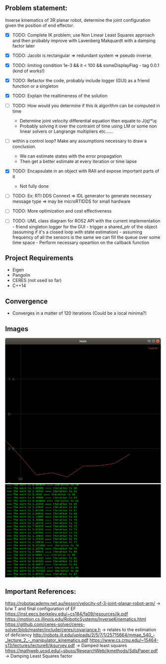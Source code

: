 
## Problem statement:

Inverse kinematics of 3R planar robot, determine the joint configuration given the position of end effector. 


 - [x] TODO: Complete IK problem; use Non Linear Least Squares approach and then probably improve with Lavenberg Makquardt with a damping factor later
 - [x] TODO: Jacobi is rectangular => redundant system  => pseudo inverse 
 - [x] TODO: limiting condition 1e-3 && it < 100 && someDisplayFlag - tag 0.0.1 (kind of works!)
 - [x] TODO: Refactor the code, probably include logger (GUI) as a friend function or a singleton
 - [x] TODO: Explain the realtimeness of the solution
 - [ ] TODO:   How would you determine if this ik algorithm can be computed in time 
      - Determine joint velocity differential equation then equate to J(q)*\q
      - Probably solving it over the contraint of time using LM or some non linear solvers or Langrange multipliers etc......
 - [ ] within a control loop? Make any assumptions necessary to draw a conclusion.
      - We can estimate states with the error propagation
      - Then get a better estimate at every iteration or time lapse 
 - [x] TODO: Encapsulate in an object with RAII and expose important parts of it
      - Not fully done  
 - [ ] TODO: Ex: RTI DDS Connext => IDL generator to generate necessary message type => may be microRTIDDS for small hardware 
 - [ ] TODO: More optimization and cost effectiveness
 - [ ] TODO: UML class diagram for ROS2 API with the current implementation
        - friend singleton logger for the GUI
        - trigger a shared_ptr of the object (assuming if it's a closed loop with state estimation)
        - assuming frequency of all the sensors is the same we can fill the queue over some time space
        - Perform necessary opeartion on the callback function


## Project Requirements

- Eigen
- Pangolin
- CERES (not used so far)
- C++14

## Convergence
- Converges in a matter of 120 iterations (Could be a local minima?)

## Images
 ![convergence](https://github.com/mdasifchand/InverseKinematics/blob/master/images/Screenshot%20from%202022-01-30%2022-08-44.png)
 ![iteration](https://github.com/mdasifchand/InverseKinematics/blob/master/images/Screenshot%20from%202022-01-30%2022-09-05.png)

## Important References: 

https://robotacademy.net.au/lesson/velocity-of-3-joint-planar-robot-arm/ -> b/w T and final configuration of EF
https://inst.eecs.berkeley.edu/~cs184/fa09/resources/ik.pdf
https://motion.cs.illinois.edu/RoboticSystems/InverseKinematics.html
https://github.com/ceres-solver/ceres-solver/blob/master/include/ceres/covariance.h -> relates to the estimation of deficiency
http://robots.iit.edu/uploads/2/5/7/1/25715664/mmae_540_-_lecture_2_-_manipulator_kinematics.pdf
https://www.cs.cmu.edu/~15464-s13/lectures/lecture6/iksurvey.pdf -> Damped least squares
https://mathweb.ucsd.edu/~sbuss/ResearchWeb/ikmethods/SdlsPaper.pdf -> Damping Least Squares factor



